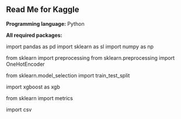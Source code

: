 ## Read Me for Kaggle

**Programming language:** Python

**All required packages:** 

import pandas as pd
import sklearn as sl
import numpy as np

from sklearn import preprocessing
from sklearn.preprocessing import OneHotEncoder

from sklearn.model_selection import train_test_split

import xgboost as xgb

from sklearn import metrics

import csv

